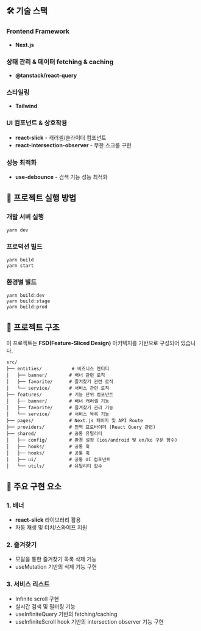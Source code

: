 ## 🛠 기술 스택

### Frontend Framework

- **Next.js**

### 상태 관리 & 데이터 fetching & caching

- **@tanstack/react-query**

### 스타일링

- **Tailwind**

### UI 컴포넌트 & 상호작용

- **react-slick** - 캐러셀/슬라이더 컴포넌트
- **react-intersection-observer** - 무한 스크롤 구현

### 성능 최적화

- **use-debounce** - 검색 기능 성능 최적화

## 🚀 프로젝트 실행 방법

### 개발 서버 실행

```bash
yarn dev
```

### 프로덕션 빌드

```bash
yarn build
yarn start
```

### 환경별 빌드

```bash
yarn build:dev
yarn build:stage
yarn build:prod
```

## 📁 프로젝트 구조

이 프로젝트는 **FSD(Feature-Sliced Design)** 아키텍처를 기반으로 구성되어 있습니다.

```
src/
├── entities/           # 비즈니스 엔티티
│   ├── banner/        # 배너 관련 로직
│   ├── favorite/      # 즐겨찾기 관련 로직
│   └── service/       # 서비스 관련 로직
├── features/          # 기능 단위 컴포넌트
│   ├── banner/        # 배너 캐러셀 기능
│   ├── favorite/      # 즐겨찾기 관리 기능
│   └── service/       # 서비스 목록 기능
├── pages/             # Next.js 페이지 및 API Route
├── providers/         # 전역 프로바이더 (React Query 관련)
├── shared/            # 공통 유틸리티
│   ├── config/        # 환경 설정 (ios/android 및 en/ko 구분 함수)
│   ├── hooks/         # 공통 훅
│   ├── hooks/         # 공통 훅
│   ├── ui/            # 공통 UI 컴포넌트
│   └── utils/         # 유틸리티 함수
```

## 🎯 주요 구현 요소

### 1. 배너

- **react-slick** 라이브러리 활용
- 자동 재생 및 터치/스와이프 지원

### 2. 즐겨찾기

- 모달을 통한 즐겨찾기 목록 삭제 기능
- useMutation 기반의 삭제 기능 구현

### 3. 서비스 리스트

- Infinite scroll 구현
- 실시간 검색 및 필터링 기능
- useInfiniteQuery 기반의 fetching/caching
- useInfiniteScroll hook 기반의 intersection observer 기능 구현
